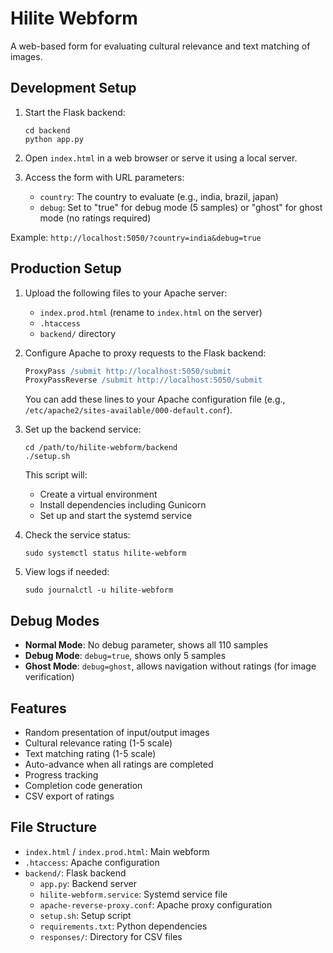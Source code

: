 # Hilite Webform

A web-based form for evaluating cultural relevance and text matching of images.

## Development Setup

1. Start the Flask backend:
   ```
   cd backend
   python app.py
   ```

2. Open `index.html` in a web browser or serve it using a local server.

3. Access the form with URL parameters:
   - `country`: The country to evaluate (e.g., india, brazil, japan)
   - `debug`: Set to "true" for debug mode (5 samples) or "ghost" for ghost mode (no ratings required)

Example: `http://localhost:5050/?country=india&debug=true`

## Production Setup

1. Upload the following files to your Apache server:
   - `index.prod.html` (rename to `index.html` on the server)
   - `.htaccess`
   - `backend/` directory

2. Configure Apache to proxy requests to the Flask backend:
   ```apache
   ProxyPass /submit http://localhost:5050/submit
   ProxyPassReverse /submit http://localhost:5050/submit
   ```
   
   You can add these lines to your Apache configuration file (e.g., `/etc/apache2/sites-available/000-default.conf`).

3. Set up the backend service:
   ```
   cd /path/to/hilite-webform/backend
   ./setup.sh
   ```
   
   This script will:
   - Create a virtual environment
   - Install dependencies including Gunicorn
   - Set up and start the systemd service

4. Check the service status:
   ```
   sudo systemctl status hilite-webform
   ```

5. View logs if needed:
   ```
   sudo journalctl -u hilite-webform
   ```

## Debug Modes

- **Normal Mode**: No debug parameter, shows all 110 samples
- **Debug Mode**: `debug=true`, shows only 5 samples
- **Ghost Mode**: `debug=ghost`, allows navigation without ratings (for image verification)

## Features

- Random presentation of input/output images
- Cultural relevance rating (1-5 scale)
- Text matching rating (1-5 scale)
- Auto-advance when all ratings are completed
- Progress tracking
- Completion code generation
- CSV export of ratings

## File Structure

- `index.html` / `index.prod.html`: Main webform
- `.htaccess`: Apache configuration
- `backend/`: Flask backend
  - `app.py`: Backend server
  - `hilite-webform.service`: Systemd service file
  - `apache-reverse-proxy.conf`: Apache proxy configuration
  - `setup.sh`: Setup script
  - `requirements.txt`: Python dependencies
  - `responses/`: Directory for CSV files 